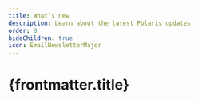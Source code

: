 ```yaml
---
title: What’s new
description: Learn about the latest Polaris updates
order: 0
hideChildren: true
icon: EmailNewsletterMajor
---
```


# {frontmatter.title}

<RichCardGrid cards={posts} />
